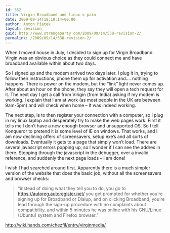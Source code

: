 ```yaml
---
id: 552
title: Virgin Broadband and linux = pain
date: 2009-09-14T18:10:14+00:00
author: Anton Piatek
layout: revision
guid: http://www.strangeparty.com/2009/09/14/538-revision-2/
permalink: /2009/09/14/538-revision-2/
---
```

When I moved house in July, I decided to sign up for Virgin Broadband. Virgin was an obvious choice as they could connect me and have broadband available within about two days.

So I signed up and the modem arrived two days later. I plug it in, trying to follow their instructions, phone them up for activation and&#8230;. nothing happens. There is power on the modem, but the &#8220;link&#8221; light never comes up. After about an hour on the phone, they say they will open a tech request for it. The next day I get a call from Virigin (from India) asking if my modem is working. I explain that I am at work (as most people in the UK are between 9am-5pm) and will check when home &#8211; It was indeed working.

The next step, is to then register your connection with a computer, so I plug in my linux laptop and desperately try to make the web pages work. First it tells me I don&#8217;t have a new enough browser and unsupported OS. So I tell Konqueror to pretend it is some level of IE on windows. That works, and I am now declining offers of screensavers, setup exe&#8217;s and all sorts of downloads. Eventually it gets to a page that simply won&#8217;t load. There are several javascript errors popping up, so I wonder if I can see the addres in there. Stepping through the javascript in the debugger, over a invalid reference, and suddenly the next page loads &#8211; I am done!

I wish I had searched around first. Apparently there is a much simpler version of the website that does the basic job, without all the screensavers and browser checks:

> &#8220;instead of doing what they tell you to do, you go to https://autoreg.autoregister.net/ you get prompted for whether you&#8217;re signing up for Broadband or Dialup, and on clicking Broadband, you&#8217;re lead through the sign-up procedure with no complaints about compatibility, and within 5 minutes he was online with his GNU/Linux (Ubuntu) system and Firefox browser.&#8221;

 <http://wiki.hands.com/chezfil/entry/virginmedia/>